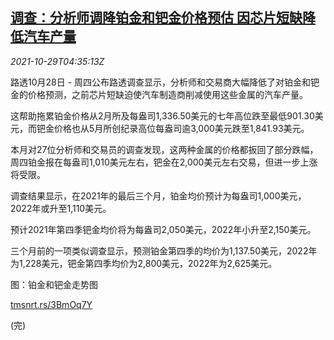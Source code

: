 <!--1635483662000-->
[调查：分析师调降铂金和钯金价格预估 因芯片短缺降低汽车产量](https://cn.reuters.com/article/poll-palladium-platinum-forecast-1029-idCNKBS2HJ0G9)
------

<div><i>2021-10-29T04:35:13Z</i></div><p>路透10月28日 - 周四公布路透调查显示，分析师和交易商大幅降低了对铂金和钯金的价格预测，之前芯片短缺迫使汽车制造商削减使用这些金属的汽车产量。</p><p>这帮助拖累铂金价格从2月所及每盎司1,336.50美元的七年高位跌至最低901.30美元，而钯金价格也从5月所创纪录高位每盎司逾3,000美元跌至1,841.93美元。</p><p>本月对27位分析师和交易员的调查发现，这两种金属的价格都扳回了部分跌幅，周四铂金报在每盎司1,010美元左右，钯金在2,000美元左右交易，但进一步上涨将受限。</p><p>调查结果显示，在2021年的最后三个月，铂金均价预计为每盎司1,000美元，2022年或升至1,110美元。</p><p>预计2021年第四季钯金均价将为每盎司2,050美元，2022年小升至2,150美元。</p><p>三个月前的一项类似调查显示，预测铂金第四季的均价为1,137.50美元，2022年为1,228美元，钯金第四季均价为2,800美元，2022年为2,625美元。</p><p>图：铂金和钯金走势图</p><p><a href="https://tmsnrt.rs/3BmOq7Y">tmsnrt.rs/3BmOq7Y</a></p><p>(完)</p>
